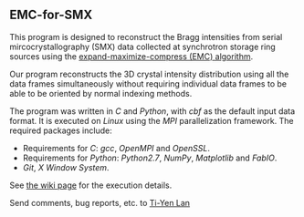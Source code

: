 ## EMC-for-SMX

This program is designed to reconstruct the Bragg intensities from serial mircocrystallography (SMX) data collected at synchrotron storage ring sources using the [expand-maximize-compress (EMC) algorithm](https://journals.aps.org/pre/abstract/10.1103/PhysRevE.80.026705).

Our program reconstructs the 3D crystal intensity distribution using all the data frames simultaneously without requiring
individual data frames to be able to be oriented by normal indexing methods.

The program was written in *C* and *Python*, with *cbf* as the default input data format.
It is executed on *Linux* using the *MPI* parallelization framework.
The required packages include:

- Requirements for *C*: *gcc*, *OpenMPI* and *OpenSSL*.
- Requirements for *Python*: *Python2.7*, *NumPy*, *Matplotlib* and *FabIO*.
- *Git*, *X Window System*.

See [the wiki page](https://github.com/tl578/EMC-for-SMX/wiki) for the execution details.

Send comments, bug reports, etc. to [Ti-Yen Lan](tl578@cornell.edu)
